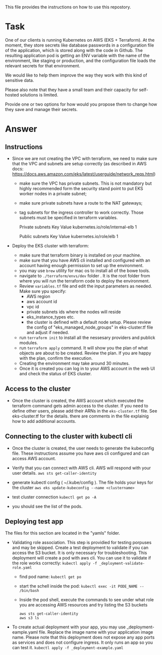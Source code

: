 This file provides the instructions on how to use this repostory.

# Task #

One of our clients is running Kubernetes on AWS (EKS + Terraform). At the moment, they store secrets like database passwords in a configuration file of the application, which is stored along with the code in Github. The resulting application pod is getting an ENV variable with the name of the environment, like staging or production, and the configuration file loads the relevant secrets for that environment.

We would like to help them improve the way they work with this kind of sensitive data.

Please also note that they have a small team and their capacity for self-hosted solutions is limited.

Provide one or two options for how would you propose them to change how they save and manage their secrets.

# Answer #

## Instructions

- Since we are not creating the VPC with terraform, we need to make sure that the VPC and subnets are setup correctly (as described in AWS docs: https://docs.aws.amazon.com/eks/latest/userguide/network_reqs.html)
   - make sure the VPC has private subnets. This is not mandatory but highly recommended form the security stand point to put EKS worker nodes in a private subnet;
   - make sure private subnets have a route to the NAT gateways;
   - tag subnets for the ingress controller to work correctly. Those subnets must be specified in terraform variables.

       Private subnets
       Key Value
       kubernetes.io/role/internal-elb 1

       Public subnets
       Key Value
       kubernetes.io/role/elb  1

- Deploy the EKS cluster with terraform:
   - make sure that terraform binary is installed on your machine.
   - make sure that you have AWS cli installed and configured with an account having enough permission to set up the environment.
   - you may use `brew` utility for mac os to install all of the bowe tools.
   - navigate to `./terraform/envs/dev` folder . It is the root folder from where you will run the terraform code to deploy the environment.
   - Review `variables.tf` file and edit the input parameters as needed. Make sure ypu specify:
       - AWS region
       - aws account id
       - vpc id
       - private subnets ids where the nodes will reside
       - eks_instance_types etc.
       - the cluster is defined with a default node setup. Please review the config of "eks_managed_node_groups" in eks-cluster.tf file and adjust if needed.
   - run `terraform init` to install all the nessesary providers and publick modules.
   - run `terraform apply` command. It will show you the plan of what objects are about to be created. Review the plan. If you are happy with the plan, confirm the execution.
   - Creating the environment may take around 30 minutes.
   - Once it is created you can log in to your AWS account in the web UI and check the status of EKS cluster.


## Access to the cluster

- Once the cluster is created, the AWS account which executed the terraform command gets admin access to the cluster. If you need to define other users, please add their ARNs in the `eks-cluster.tf` file. See eks-cluster.tf for the details. there are comments in the file explainig how to add additional accounts.


## Connecting to the cluster with kubectl cli

- Once the cluster is created, the user needs to generate the kubeconfig file. These instructions assume you have aws cli configured and can access AWS account.
- Verify that you can connect with AWS cli. AWS will respond with your user details.
 `aws sts get-caller-identity`

- generate kubectl config ( ~/.kube/config ). The file holds your keys for the cluster
 `aws eks update-kubeconfig --name <clustername>`

- test cluster connection
 `kubectl get po -A`

- you should see the list of the pods.


## Deploying test app

The files for this section are located in the "yamls" folder.

- Validating role association. This step is providied for testing porpuses and may be skipped. Create a test deployment to validate if you can access the S3 bucket. It is only necessary for troubleshooting. This deployment will create a pod with aws cli. You can use it to validate if the role works correctly: 
   `kubectl apply -f _deployment-validate-role.yaml`

   - find pod name: 
       `kubectl get po`
  
   - start the schell inside the pod: 
       `kubectl exec -it PODE_NAME -- /bin/bash`
  
   - Inside the pod shell, execute the commands to see under what role you are accessing AWS resources and try listing the S3 buckets 
       ```
       aws sts get-caller-identity
       aws s3 ls
       ```

- To create actual deployment with your app, you may use _deployment-eample.yaml file. Replace the image name with your application image name. Please note that this deployment does not expose any app ports as services and does not configure ingress. It only runs an app so you can test it. 
   `kubectl apply -f _deployment-example.yaml`